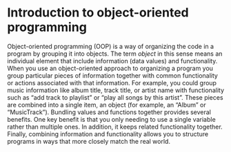 # Introduction to object-oriented programming

Object-oriented programming (OOP) is a way of organizing the code in a program
by grouping it into objects. The term _object_ in this sense means an individual
element that include information (data values) and functionality. When you use
an object-oriented approach to organizing a program you group particular pieces
of information together with common functionality or actions associated with
that information. For example, you could group music information like album
title, track title, or artist name with functionality such as “add track to
playlist” or “play all songs by this artist”. These pieces are combined into a
single item, an object (for example, an “Album” or “MusicTrack”). Bundling
values and functions together provides several benefits. One key benefit is that
you only needing to use a single variable rather than multiple ones. In
addition, it keeps related functionality together. Finally, combining
information and functionality allows you to structure programs in ways that more
closely match the real world.
